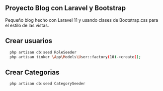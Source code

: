 
## Proyecto Blog con Laravel y Bootstrap

Pequeño blog hecho con Laravel 11 y usando clases de Bootstrap.css para el estilo de las vistas.

## Crear usuarios

```bash
  php artisan db:seed RoleSeeder
  php artisan tinker \App\Models\User::factory(10)->create();
```

## Crear Categorias

```bash
  php artisan db:seed CategorySeeder
```